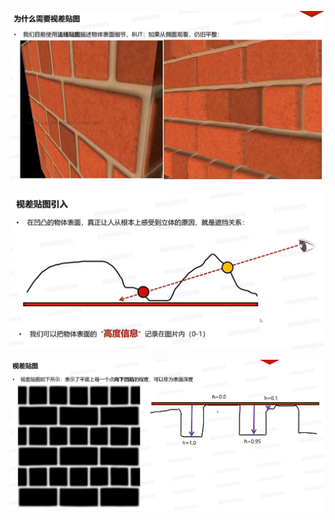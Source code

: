 ![输入图片说明](/imgs/2025-02-23/rPsFTtKYeXrFpMXZ.png)

![输入图片说明](/imgs/2025-02-23/3VpPJngGTiqt4g2n.png)

![输入图片说明](/imgs/2025-02-23/0wWkfQm80XqQbtiH.png)
<!--stackedit_data:
eyJoaXN0b3J5IjpbLTEzMDI3OTU4NjYsLTIwOTQ5OTYwNjBdfQ
==
-->